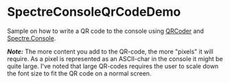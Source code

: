 # SpectreConsoleQrCodeDemo
Sample on how to write a QR code to the console using [QRCoder](https://github.com/codebude/QRCoder) and [Spectre.Console](https://github.com/spectreconsole/spectre.console).

___Note:___ The more content you add to the QR-code, the more "pixels" it will require.
       As a pixel is represented as an ASCII-char in the console it might be quite large.
       I've noted that large QR-codes requires the user to scale down the font size to fit the QR code on a normal screen.
